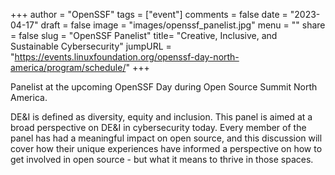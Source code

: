 +++
author = "OpenSSF"
tags = ["event"]
comments = false
date = "2023-04-17"
draft = false
image = "images/openssf_panelist.jpg"
menu = ""
share = false
slug = "OpenSSF Panelist"
title= "Creative, Inclusive, and Sustainable Cybersecurity"
jumpURL = "https://events.linuxfoundation.org/openssf-day-north-america/program/schedule/"
+++

Panelist at the upcoming OpenSSF Day during Open Source Summit North America.

DE&I is defined as diversity, equity and inclusion. This panel is aimed at a broad perspective on DE&I in cybersecurity today. Every member of the panel has had a meaningful impact on open source, and this discussion will cover how their unique experiences have informed a perspective on how to get involved in open source - but what it means to thrive in those spaces.